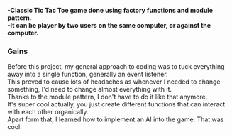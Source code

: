 <b>-Classic Tic Tac Toe game done using factory functions and module pattern.</b>  
<b>-It can be player by two users on the same computer, or against the computer.</b>
<h3> Gains </h3>  
<p>Before this project, my general approach to coding was to tuck everything away into a single function, generally an event listener. <br>
This proved to cause lots of headaches as whenever I needed to change something, I'd need to change almost everything with it. <br>
Thanks to the module pattern, I don't have to do it like that anymore. <br>
It's super cool actually, you just create different functions that can interact with each other organically.<br>
Apart form that, I learned how to implement an AI into the game. That was cool.</p>

